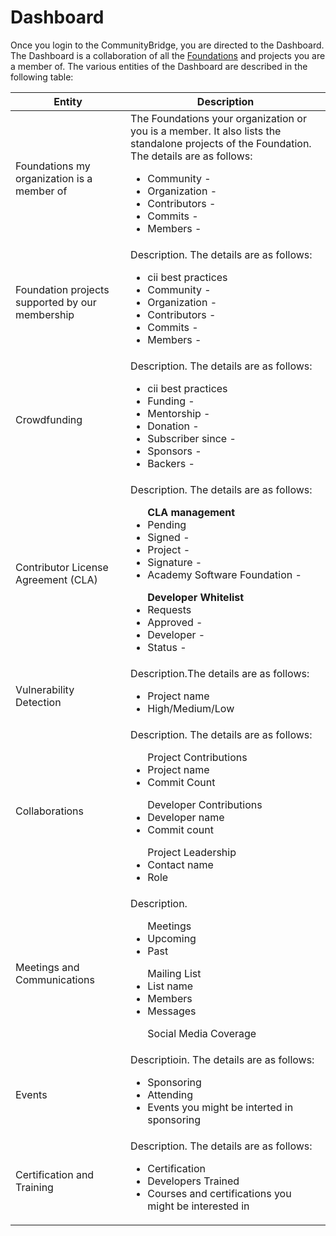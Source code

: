# Dashboard

Once you login to the CommunityBridge, you are directed to the Dashboard. The Dashboard is a collaboration of all the [Foundations](https://github.com/communitybridge/communitybridge.github.io/blob/master/Foundation/what-are-foundations.md) and projects you are a member of. 
The various entities of the Dashboard are described in the following table:

|Entity| Description|
|---|---|
|Foundations my organization is a member of|The Foundations your organization or you is a member. It also lists the standalone projects of the Foundation. The details are as follows:<ul><li>Community - </li><li>Organization - </li><li>Contributors - </li><li>Commits - </li><li>Members - </li></ul> |
|Foundation projects supported by our membership|Description. The details are as follows:<ul><li>cii best practices</li><li>Community - </li><li>Organization - </li><li>Contributors - </li><li>Commits - </li><li>Members - </li></ul> |
|Crowdfunding|Description. The details are as follows: <ul><li>cii best practices</li><li>Funding - </li><li>Mentorship - </li><li>Donation - </li><li>Subscriber since - </li><li>Sponsors - </li><li>Backers - </li></ul>|
|Contributor License Agreement (CLA)|Description. The details are as follows: <ul>**CLA management**<li>Pending</li><li>Signed - </li><li>Project - </li><li>Signature - </li><li>Academy Software Foundation - </li></ul><ul>**Developer Whitelist**<li>Requests </li><li>Approved - </li><li>Developer - </li><li>Status - </li></ul>|
|Vulnerability Detection|Description.The details are as follows:  <ul><li>Project name </li><li>High/Medium/Low </li></ul>
|Collaborations|Description. The details are as follows: <ul>Project Contributions<li>Project name </li><li>Commit Count</li></ul><ul>Developer Contributions<li>Developer name </li><li>Commit count </li></ul><ul>Project Leadership<li>Contact name </li><li>Role </li></ul>|
|Meetings and Communications|Description. <ul>Meetings<li>Upcoming </li><li>Past</li></ul><ul>Mailing List<li>List name </li><li>Members </li><li>Messages </li></ul><ul>Social Media Coverage</ul>|
|Events|Descriptioin. The details are as follows: <ul><li>Sponsoring</li><li>Attending </li><li>Events you might be interted in sponsoring </li></ul>|
|Certification and Training|Description. The details are as follows: <ul><li>Certification</li><li>Developers Trained </li><li>Courses and certifications you might be interested in</li></ul>|
